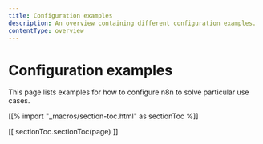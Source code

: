 ```yaml
---
title: Configuration examples
description: An overview containing different configuration examples.
contentType: overview
---
```


# Configuration examples

This page lists examples for how to configure n8n to solve particular use cases.

[[% import "_macros/section-toc.html" as sectionToc %]]

[[ sectionToc.sectionToc(page) ]]
